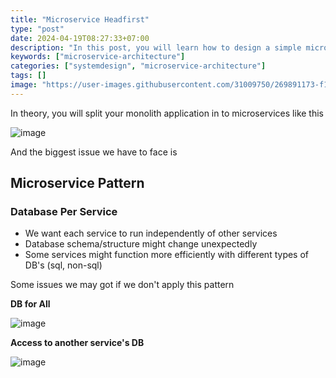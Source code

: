 ```yaml
---
title: "Microservice Headfirst"
type: "post"
date: 2024-04-19T08:27:33+07:00
description: "In this post, you will learn how to design a simple microservices system"
keywords: ["microservice-architecture"]
categories: ["systemdesign", "microservice-architecture"]
tags: []
image: "https://user-images.githubusercontent.com/31009750/269891173-f10b1b6b-ea34-4e23-91b6-db9e995d6bff.png"
---
```


In theory, you will split your monolith application in to microservices like this

![image](https://gist.github.com/assets/31009750/a9f0ee0a-c2e7-4896-9dda-d2da9cf2a43d)

And the biggest issue we have to face is

## Microservice Pattern

### Database Per Service

- We want each service to run independently of other services
- Database schema/structure might change unexpectedly
- Some services might function more efficiently with different types of DB's (sql, non-sql)

Some issues we may got if we don't apply this pattern

**DB for All**

![image](https://gist.github.com/assets/31009750/0bd8745d-f0a6-4d10-a1d4-63b47706e808)

**Access to another service's DB**

![image](https://gist.github.com/assets/31009750/a980bf70-73e5-40d2-b102-2d5e2a5348c1)
